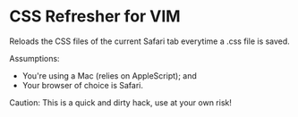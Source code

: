 CSS Refresher for VIM
=====================

Reloads the CSS files of the current Safari tab everytime a .css file is saved.

Assumptions:

 - You're using a Mac (relies on AppleScript); and
 - Your browser of choice is Safari.

Caution: This is a quick and dirty hack, use at your own risk!

